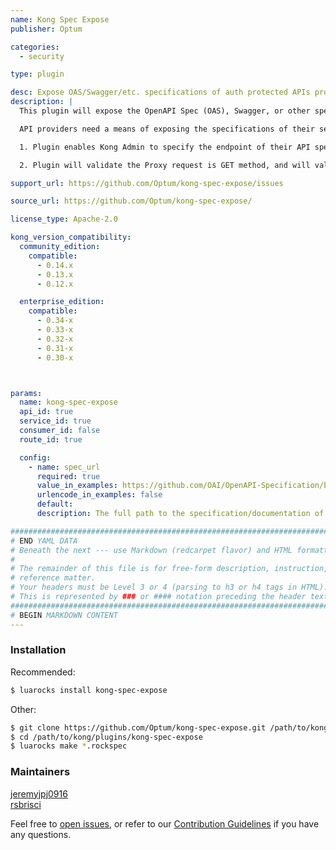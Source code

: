 ```yaml
---
name: Kong Spec Expose
publisher: Optum

categories:
  - security

type: plugin

desc: Expose OAS/Swagger/etc. specifications of auth protected APIs proxied by Kong
description: |
  This plugin will expose the OpenAPI Spec (OAS), Swagger, or other specification of auth protected API services fronted by the Kong gateway.

  API providers need a means of exposing the specifications of their services while maintaining authentication on the service itself - this plugin solves this problem by:

  1. Plugin enables Kong Admin to specify the endpoint of their API specification.

  2. Plugin will validate the Proxy request is GET method, and will validate the proxy request ends with "/specz". If these two requirements are met, the endpoint will return the specification of the API Service with Content-Type header identical to what the API Service exposes.

support_url: https://github.com/Optum/kong-spec-expose/issues

source_url: https://github.com/Optum/kong-spec-expose/

license_type: Apache-2.0

kong_version_compatibility:
  community_edition:
    compatible:
      - 0.14.x
      - 0.13.x
      - 0.12.x

  enterprise_edition:
    compatible:
      - 0.34-x
      - 0.33-x
      - 0.32-x
      - 0.31-x
      - 0.30-x



params:
  name: kong-spec-expose
  api_id: true
  service_id: true
  consumer_id: false
  route_id: true

  config:
    - name: spec_url
      required: true
      value_in_examples: https://github.com/OAI/OpenAPI-Specification/blob/master/examples/v2.0/json/petstore.json
      urlencode_in_examples: false
      default:
      description: The full path to the specification/documentation of your service.

###############################################################################
# END YAML DATA
# Beneath the next --- use Markdown (redcarpet flavor) and HTML formatting only.
#
# The remainder of this file is for free-form description, instruction, and
# reference matter.
# Your headers must be Level 3 or 4 (parsing to h3 or h4 tags in HTML).
# This is represented by ### or #### notation preceding the header text.
###############################################################################
# BEGIN MARKDOWN CONTENT
---
```


### Installation

Recommended:

```bash
$ luarocks install kong-spec-expose
```

Other:

```bash
$ git clone https://github.com/Optum/kong-spec-expose.git /path/to/kong/plugins/kong-spec-expose
$ cd /path/to/kong/plugins/kong-spec-expose
$ luarocks make *.rockspec
```

### Maintainers

[jeremyjpj0916](https://github.com/jeremyjpj0916)  
[rsbrisci](https://github.com/rsbrisci)  

Feel free to [open issues](https://github.com/Optum/kong-spec-expose/issues), or refer to our [Contribution Guidelines](https://github.com/Optum/kong-spec-expose/blob/master/CONTRIBUTING.md) if you have any questions.
